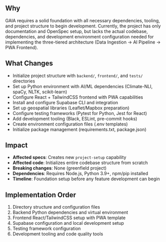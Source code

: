 ## Why

GAIA requires a solid foundation with all necessary dependencies, tooling, and project structure to begin development. Currently, the project has only documentation and OpenSpec setup, but lacks the actual codebase, dependencies, and development environment configuration needed for implementing the three-tiered architecture (Data Ingestion → AI Pipeline → PWA Frontend).

## What Changes

- Initialize project structure with `backend/`, `frontend/`, and `tests/` directories
- Set up Python environment with AI/ML dependencies (Climate-NLI, spaCy, NLTK, scikit-learn)
- Configure React + TailwindCSS frontend with PWA capabilities
- Install and configure Supabase CLI and integration
- Set up geospatial libraries (Leaflet/Mapbox preparation)
- Configure testing frameworks (Pytest for Python, Jest for React)
- Add development tooling (Black, ESLint, pre-commit hooks)
- Create environment configuration files (.env templates)
- Initialize package management (requirements.txt, package.json)

## Impact

- **Affected specs**: Creates new `project-setup` capability
- **Affected code**: Initializes entire codebase structure from scratch
- **Breaking changes**: None (greenfield project)
- **Dependencies**: Requires Node.js, Python 3.9+, npm/pip installed
- **Timeline**: Foundation setup before any feature development can begin

## Implementation Order

1. Directory structure and configuration files
2. Backend Python dependencies and virtual environment
3. Frontend React/TailwindCSS setup with PWA template
4. Supabase configuration and local development setup
5. Testing framework configuration
6. Development tooling and code quality tools
